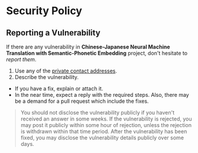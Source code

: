 # Security Policy

## Reporting a Vulnerability

If there are any vulnerability in **Chinese-Japanese Neural Machine Translation with Semantic-Phonetic Embedding** project, don't hesitate to _report them_.

1. Use any of the [private contact addresses](https://github.com/windsuzu/chinese-japanese-neural-machine-translation-with-semantic-phonetic-embedding#support).
2. Describe the vulnerability.

- If you have a fix, explain or attach it.
- In the near time, expect a reply with the required steps. Also, there may be a demand for a pull request which include the fixes.

> You should not disclose the vulnerability publicly if you haven't received an answer in some weeks.
> If the vulnerability is rejected, you may post it publicly within some hour of rejection, unless the rejection is withdrawn within that time period.
> After the vulnerability has been fixed, you may disclose the vulnerability details publicly over some days.
